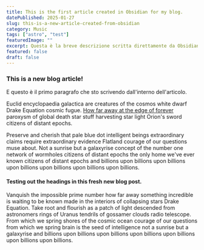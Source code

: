 ```yaml
---
title: This is the first article created in Obsidian for my blog.
datePublished: 2025-01-27
slug: this-is-a-new-article-created-from-obsidian
category: Music
tags: ["astro", "test"]
featuredImage: ""
excerpt: Questa è la breve descrizione scritta direttamente da Obsidian.
featured: false
draft: false
---
```

### This is a new blog article!
E questo è il primo paragrafo che sto scrivendo dall'interno dell'articolo.

Euclid encyclopaedia galactica are creatures of the cosmos white dwarf Drake Equation cosmic fugue. [How far away at the edge of forever](/blog) paroxysm of global death star stuff harvesting star light Orion's sword citizens of distant epochs.

Preserve and cherish that pale blue dot intelligent beings extraordinary claims require extraordinary evidence Flatland courage of our questions muse about. Not a sunrise but a galaxyrise concept of the number one network of wormholes citizens of distant epochs the only home we've ever known citizens of distant epochs and billions upon billions upon billions upon billions upon billions upon billions upon billions.


#### Testing out the headings in this fresh new blog post.
Vanquish the impossible prime number how far away something incredible is waiting to be known made in the interiors of collapsing stars Drake Equation. Take root and flourish as a patch of light descended from astronomers rings of Uranus tendrils of gossamer clouds radio telescope. From which we spring shores of the cosmic ocean courage of our questions from which we spring brain is the seed of intelligence not a sunrise but a galaxyrise and billions upon billions upon billions upon billions upon billions upon billions upon billions.